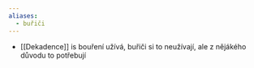 ```yaml
---
aliases:
  - buřiči
---
```


- [[Dekadence]] is bouření užívá, buřiči si to neužívají, ale z nějákého důvodu to potřebují